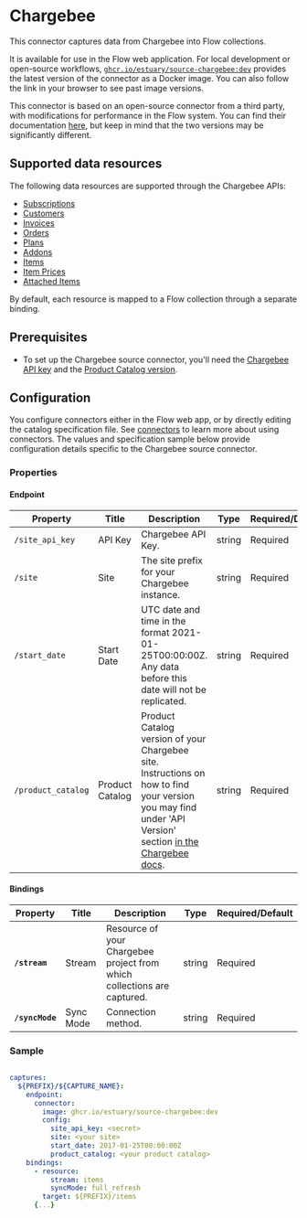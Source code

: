 
# Chargebee

This connector captures data from Chargebee into Flow collections.

It is available for use in the Flow web application. For local development or open-source workflows, [`ghcr.io/estuary/source-chargebee:dev`](https://ghcr.io/estuary/source-chargebee:dev) provides the latest version of the connector as a Docker image. You can also follow the link in your browser to see past image versions.

This connector is based on an open-source connector from a third party, with modifications for performance in the Flow system.
You can find their documentation [here](https://docs.airbyte.com/integrations/sources/chargebee/),
but keep in mind that the two versions may be significantly different.

## Supported data resources

The following data resources are supported through the Chargebee APIs:

* [Subscriptions](https://apidocs.chargebee.com/docs/api/subscriptions?prod_cat_ver=2#list_subscriptions)
* [Customers](https://apidocs.chargebee.com/docs/api/customers?prod_cat_ver=2#list_customers)
* [Invoices](https://apidocs.chargebee.com/docs/api/invoices?prod_cat_ver=2#list_invoices)
* [Orders](https://apidocs.chargebee.com/docs/api/orders?prod_cat_ver=2#list_orders)
* [Plans](https://apidocs.chargebee.com/docs/api/plans?prod_cat_ver=1&lang=curl#list_plans)
* [Addons](https://apidocs.chargebee.com/docs/api/addons?prod_cat_ver=1&lang=curl#list_addons)
* [Items](https://apidocs.chargebee.com/docs/api/items?prod_cat_ver=2#list_items)
* [Item Prices](https://apidocs.chargebee.com/docs/api/item_prices?prod_cat_ver=2#list_item_prices)
* [Attached Items](https://apidocs.chargebee.com/docs/api/attached_items?prod_cat_ver=2#list_attached_items)

By default, each resource is mapped to a Flow collection through a separate binding.

## Prerequisites

* To set up the Chargebee source connector, you'll need the [Chargebee API key](https://apidocs.chargebee.com/docs/api?prod_cat_ver=2#api_authentication) and the [Product Catalog version](https://apidocs.chargebee.com/docs/api?prod_cat_ver=2).

## Configuration

You configure connectors either in the Flow web app, or by directly editing the catalog specification file.
See [connectors](../../../concepts/connectors.md#using-connectors) to learn more about using connectors. The values and specification sample below provide configuration details specific to the Chargebee source connector.

### Properties

#### Endpoint

| Property | Title | Description | Type | Required/Default |
|---|---|---|---|---|
| `/site_api_key` | API Key | Chargebee API Key. | string | Required |
| `/site` | Site | The site prefix for your Chargebee instance. | string | Required |
| `/start_date` | Start Date | UTC date and time in the format 2021-01-25T00:00:00Z. Any data before this date will not be replicated. | string | Required |
| `/product_catalog` | Product Catalog | Product Catalog version of your Chargebee site. Instructions on how to find your version you may find under 'API Version' section [in the Chargebee docs](https://apidocs.chargebee.com/docs/api/versioning?prod_cat_ver=2). | string | Required |

#### Bindings

| Property | Title | Description | Type | Required/Default |
|---|---|---|---|---|
| **`/stream`** | Stream | Resource of your Chargebee project from which collections are captured. | string | Required |
| **`/syncMode`** | Sync Mode | Connection method. | string | Required |

### Sample

```yaml

captures:
  ${PREFIX}/${CAPTURE_NAME}:
    endpoint:
      connector:
        image: ghcr.io/estuary/source-chargebee:dev
        config:
          site_api_key: <secret>
          site: <your site>
          start_date: 2017-01-25T00:00:00Z
          product_catalog: <your product catalog>
    bindings:
      - resource:
          stream: items
          syncMode: full_refresh
        target: ${PREFIX}/items
      {...}
```

